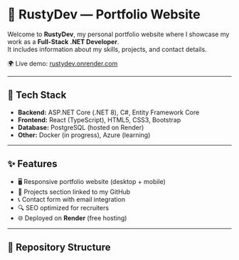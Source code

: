 # 🚀 RustyDev — Portfolio Website

Welcome to **RustyDev**, my personal portfolio website where I showcase my work as a **Full-Stack .NET Developer**.  
It includes information about my skills, projects, and contact details.

🌍 Live demo: [rustydev.onrender.com](https://rustydev.onrender.com/)

---

## 🔧 Tech Stack

- **Backend:** ASP.NET Core (.NET 8), C#, Entity Framework Core  
- **Frontend:** React (TypeScript), HTML5, CSS3, Bootstrap  
- **Database:** PostgreSQL (hosted on Render)  
- **Other:** Docker (in progress), Azure (learning)  

---

## ✨ Features

- 🖥️ Responsive portfolio website (desktop + mobile)  
- 📂 Projects section linked to my GitHub  
- 📞 Contact form with email integration  
- 🔍 SEO optimized for recruiters  
- 🌐 Deployed on **Render** (free hosting)  

---

## 📂 Repository Structure

